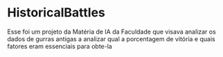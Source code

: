 # HistoricalBattles

Esse foi um projeto da Matéria de IA da Faculdade que visava analizar os dados de gurras antigas a analizar qual a porcentagem de vitória e quais fatores eram essenciais para obte-la
